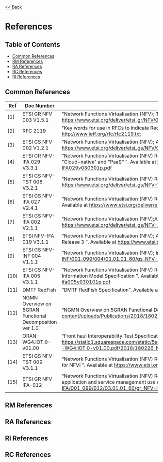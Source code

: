 [<< Back](../)

# References

## Table of Contents
* [Common References](#1.1)
* [RM References](#1.2)
* [RA References](#1.3)
* [RC References](#1.4)
* [RI References](#1.5)

<a name="1.1"></a>
## Common References

|Ref	   | Doc Number	            |Title          |
|--------  |------------------------|---------------|
| [1]      | ETSI GR NFV 003 V1.5.1 | "Network Functions Virtualisation (NFV); Terminology for Main Concepts in NFV", January 2020. Available at https://www.etsi.org/deliver/etsi_gr/NFV/001_099/003/01.05.01_60/gr_NFV003v010501p.pdf |
| [2]      |  RFC 2119              | “Key words for use in RFCs to Indicate Requirement Levels”, S. Bradner, March 1997. Available at http://www.ietf.org/rfc/rfc2119.txt |
| [3]      | ETSI GS NFV 002 V1.2.1 | “Network Functions Virtualisation (NFV); Architectural Framework”. Available at https://www.etsi.org/deliver/etsi_gs/NFV/001_099/002/01.02.01_60/gs_NFV002v010201p.pdf |
| [4]      | ETSI GR NFV-IFA 029 V3.3.1 | “Network Functions Virtualisation (NFV) Release 3; Architecture; Report on the Enhancements of the NFV architecture towards "Cloud-native" and "PaaS" ”. Available at https://www.etsi.org/deliver/etsi_gr/NFV-IFA/001_099/029/03.03.01_60/gr_NFV-IFA029v030301p.pdf |
| [5]      | ETSI GS NFV-TST 008 V3.2.1 | “Network Functions Virtualisation (NFV) Release 3; Testing; NFVI Compute and Network Metrics Specification”. Available at https://www.etsi.org/deliver/etsi_gs/NFV-TST/001_099/008/03.02.01_60/gs_NFV-TST008v030201p.pdf |
| [6]      | ETSI GS NFV-IFA 027 V2.4.1 | “Network Functions Virtualisation (NFV) Release 2; Management and Orchestration; Performance Measurements Specification”. Available at https://www.etsi.org/deliver/etsi_gs/NFV-IFA/001_099/027/02.04.01_60/gs_nfv-ifa027v020401p.pdf |
| [7]      | ETSI GS NFV-IFA 002 V2.1.1 | “Network Functions Virtualisation (NFV);Acceleration Technologies; VNF Interfaces Specification”. Available at https://www.etsi.org/deliver/etsi_gs/NFV-IFA/001_099/002/02.01.01_60/gs_NFV-IFA002v020101p.pdf |
| [8]      | ETSI NFV-IFA 019 V3.1.1 | “Network Functions Virtualisation (NFV); Acceleration Technologies; Acceleration Resource Management Interface Specification; Release 3 ”. Available at https://www.etsi.org/deliver/etsi_gs/nfv-ifa/001_099/019/03.01.01_60/gs_nfv-ifa019v030101p.pdf |
| [9]      | ETSI GS NFV-INF 004 V1.1.1 | “Network Functions Virtualisation (NFV); Infrastructure; Hypervisor Domain”. Available at https://www.etsi.org/deliver/etsi_gs/NFV-INF/001_099/004/01.01.01_60/gs_NFV-INF004v010101p.pdf |
| [10]      | ETSI GS NFV-IFA 005 V3.1.1 | “Network Functions Virtualisation (NFV) Release 3; Management and Orchestration; Or-Vi reference point - Interface and Information Model Specification ”. Available at https://www.etsi.org/deliver/etsi_gs/nfv-ifa/001_099/005/03.01.01_60/gs_nfv-ifa005v030101p.pdf |
| [11]      | DMTF RedFish | “DMTF RedFish Specification”. Available at https://www.dmtf.org/standards/redfish |
| [12]      | NGMN Overview on 5GRAN Functional Decomposition ver 1.0 | “NGMN Overview on 5GRAN Functional Decomposition”. Available at  https://www.ngmn.org/wp-content/uploads/Publications/2018/180226_NGMN_RANFSX_D1_V20_Final.pdf |
| [13]      | ORAN-WG4.IOT.0-v01.00 | “Front haul Interoperability Test Specification(IOT)”. Available at  https://static1.squarespace.com/static/5ad774cce74940d7115044b0/t/5db36ffa820b8d29022b6d08/1572040705841/ORAN-WG4.IOT.0-v01.00.pdf/2018/180226_NGMN_RANFSX_D1_V20_Final.pdf |
| [14]      | ETSI GS NFV-TST 009 V3.1.1 | “Network Functions Virtualisation (NFV) Release 3; Testing; Specification of Networking Benchmarks and  Measurement Methods for NFVI ”. Available at https://www.etsi.org/deliver/etsi_gs/NFV-TST/001_099/009/03.01.01_60/gs_NFV-TST009v030101p.pdf |
| [15]      | ETSI GR NFV IFA-012 | “Network Functions Virtualisation (NFV) Release 3; Management and Orchestration; Report on Os-Ma-Nfvo reference point - application and service management use cases and recommendations”. Available at https://www.etsi.org/deliver/etsi_gr/NFV-IFA/001_099/012/03.01.01_60/gr_NFV-IFA012v030101p.pdf |

<a name="1.2"></a>
## RM References

<a name="1.3"></a>
## RA References

<a name="1.4"></a>
## RI References

<a name="1.4"></a>
## RC References
